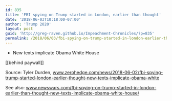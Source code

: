 ```yaml
---
id: 835
title: 'FBI spying on Trump started in London, earlier than thought'
date: '2018-06-03T10:18:00-07:00'
author: 'Trump 2020'
layout: post
guid: 'http://greg-raven.github.io/Impeachment-Chronicles/?p=835'
permalink: /2018/06/03/fbi-spying-on-trump-started-in-london-earlier-than-thought/
---
```


- New texts implicate Obama White House

\[\[behind paywall\]\]

Source: Tyler Durden, www.zerohedge.com/news/2018-06-02/fbi-spying-trump-started-london-earlier-thought-new-texts-implicate-obama-white

See also: www.newswars.com/fbi-spying-on-trump-started-in-london-earlier-than-thought-new-texts-implicate-obama-white-house/